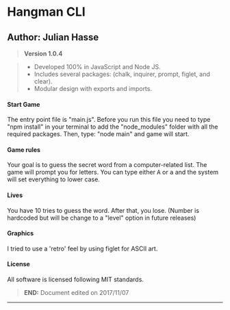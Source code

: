 Hangman CLI
===================



Author: Julian Hasse
--------------------


> **Version 1.0.4**

> - Developed 100% in JavaScript and Node JS.
> - Includes several packages: (chalk, inquirer, prompt, figlet, and clear).
> - Modular design with exports and imports.

#### <i class="icon-file"></i> Start Game

The entry point file is "main.js". Before you run this file you need to type "npm install" in your terminal to add the "node_modules" folder with all the required packages. Then, type: "node main" and game will start.

#### <i class="icon-folder-open"></i> Game rules

Your goal is to guess the secret word from a computer-related list. The game will prompt you for letters. You can type either <kbd>A</kbd> or <kbd>a</kbd>
and the system will set everything to lower case.

#### <i class="icon-pencil"></i> Lives

You have 10 tries to guess the word. After that, you lose. (Number is hardcoded but will be change to a "level" option in future releases)

#### <i class="icon-trash"></i> Graphics

I tried to use a 'retro' feel by using figlet for ASCII art.

#### <i class="icon-hdd"></i> License

All software is licensed following MIT standards.

> **END:** Document edited on 2017/11/07


----------
